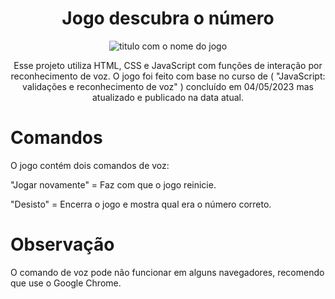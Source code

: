 <h1 align="center"> Jogo descubra o número </h1>

<p align="center">
  <img loading="lazy" alt="titulo com o nome do jogo" src="https://github.com/LucassSy/jogo-descubra-o-numero/assets/124845407/e2637df8-9fba-4791-b1e1-5091622e0746"/>
</p>

<p align="center">
Esse projeto utiliza HTML, CSS e JavaScript com funções de interação por reconhecimento de voz. O jogo foi feito com base no curso de ( "JavaScript: validações e reconhecimento de voz" )
concluído em 04/05/2023 mas atualizado e publicado na data atual.
</p>


# Comandos

O jogo contém dois comandos de voz:

"Jogar novamente" = Faz com que o jogo reinicie.

"Desisto" = Encerra o jogo e mostra qual era o número correto. 

# Observação 

O comando de voz pode não funcionar em alguns navegadores, recomendo que use o Google Chrome.
